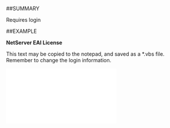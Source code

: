 

##SUMMARY

Requires login


##EXAMPLE

**NetServer EAI License**

This text may be copied to the notepad, and saved as a *.vbs file. Remember to change the login information.

![](../../Examples/vbs/SOSettings.NetServerEAILicense.vbs.txt)





